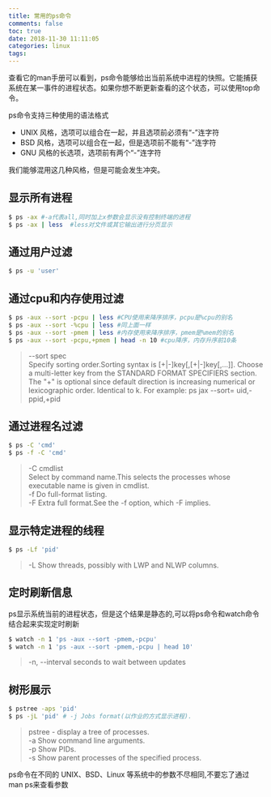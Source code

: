 ```yaml
---
title: 常用的ps命令
comments: false
toc: true
date: 2018-11-30 11:11:05
categories: linux
tags:
---
```

查看它的man手册可以看到，ps命令能够给出当前系统中进程的快照。它能捕获系统在某一事件的进程状态。如果你想不断更新查看的这个状态，可以使用top命令。  

ps命令支持三种使用的语法格式
* UNIX 风格，选项可以组合在一起，并且选项前必须有“-”连字符
* BSD 风格，选项可以组合在一起，但是选项前不能有“-”连字符
* GNU 风格的长选项，选项前有两个“-”连字符  

我们能够混用这几种风格，但是可能会发生冲突。
<!--more-->
## 显示所有进程

``` bash
$ ps -ax #-a代表all,同时加上x参数会显示没有控制终端的进程
$ ps -ax | less  #less对文件或其它输出进行分页显示
```

## 通过用户过滤

``` bash
$ ps -u 'user'
```

## 通过cpu和内存使用过滤

``` bash
$ ps -aux --sort -pcpu | less #CPU使用来降序排序，pcpu是%cpu的别名
$ ps -aux --sort -%cpu | less #同上面一样
$ ps -aux --sort -pmem | less #内存使用来降序排序，pmem是%mem的别名
$ ps -aux --sort -pcpu,+pmem | head -n 10 #cpu降序，内存升序前10条
```

> --sort spec  
Specify sorting order.Sorting syntax is [+|-]key[,[+|-]key[,...]]. Choose a multi-letter key from the STANDARD FORMAT SPECIFIERS section.
The "+" is optional since default direction is increasing numerical or lexicographic order.  Identical to k.  For example: ps jax --sort=
uid,-ppid,+pid  

## 通过进程名过滤

``` bash
$ ps -C 'cmd'
$ ps -f -C 'cmd'
```

> -C cmdlist  
Select by command name.This selects the processes whose executable name is given in cmdlist.  
-f Do full-format listing.  
-F Extra full format.See the -f option, which -F implies.

## 显示特定进程的线程

``` bash
$ ps -Lf 'pid'
```

> -L Show threads, possibly with LWP and NLWP columns.

## 定时刷新信息

ps显示系统当前的进程状态，但是这个结果是静态的,可以将ps命令和watch命令结合起来实现定时刷新
``` bash
$ watch -n 1 'ps -aux --sort -pmem,-pcpu'
$ watch -n 1 'ps -aux --sort -pmem,-pcpu | head 10'
```

> -n, --interval seconds to wait between updates
## 树形展示

``` bash
$ pstree -aps 'pid'
$ ps -jL 'pid' # -j Jobs format(以作业的方式显示进程).
```

> pstree - display a tree of processes.  
-a Show command line arguments.  
-p Show PIDs.  
-s Show parent processes of the specified process.  


ps命令在不同的 UNIX、BSD、Linux 等系统中的参数不尽相同,不要忘了通过man ps来查看参数